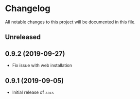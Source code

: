 # Changelog

All notable changes to this project will be documented in this file.

## Unreleased

## 0.9.2 (2019-09-27)

- Fix issue with web installation

## 0.9.1 (2019-09-05)

- Initial release of `zacs`
